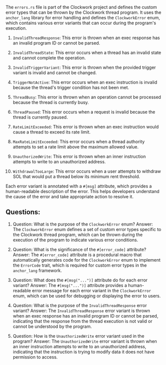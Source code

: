 The `errors.rs` file is part of the Clockwork project and defines the custom error types that can be thrown by the Clockwork thread program. It uses the `anchor_lang` library for error handling and defines the `ClockworkError` enum, which contains various error variants that can occur during the program's execution.

1. `InvalidThreadResponse`: This error is thrown when an exec response has an invalid program ID or cannot be parsed.

2. `InvalidThreadState`: This error occurs when a thread has an invalid state and cannot complete the operation.

3. `InvalidTriggerVariant`: This error is thrown when the provided trigger variant is invalid and cannot be changed.

4. `TriggerNotActive`: This error occurs when an exec instruction is invalid because the thread's trigger condition has not been met.

5. `ThreadBusy`: This error is thrown when an operation cannot be processed because the thread is currently busy.

6. `ThreadPaused`: This error occurs when a request is invalid because the thread is currently paused.

7. `RateLimitExceeded`: This error is thrown when an exec instruction would cause a thread to exceed its rate limit.

8. `MaxRateLimitExceeded`: This error occurs when a thread authority attempts to set a rate limit above the maximum allowed value.

9. `UnauthorizedWrite`: This error is thrown when an inner instruction attempts to write to an unauthorized address.

10. `WithdrawalTooLarge`: This error occurs when a user attempts to withdraw SOL that would put a thread below its minimum rent threshold.

Each error variant is annotated with a `#[msg]` attribute, which provides a human-readable description of the error. This helps developers understand the cause of the error and take appropriate action to resolve it.

## Questions:

1. Question: What is the purpose of the `ClockworkError` enum?
   Answer: The `ClockworkError` enum defines a set of custom error types specific to the Clockwork thread program, which can be thrown during the execution of the program to indicate various error conditions.

2. Question: What is the significance of the `#[error_code]` attribute?
   Answer: The `#[error_code]` attribute is a procedural macro that automatically generates code for the `ClockworkError` enum to implement the `ErrorCode` trait, which is required for custom error types in the `anchor_lang` framework.

3. Question: What does the `#[msg("...")]` attribute do for each error variant?
   Answer: The `#[msg("...")]` attribute provides a human-readable error message for each error variant in the `ClockworkError` enum, which can be used for debugging or displaying the error to users.

4. Question: What is the purpose of the `InvalidThreadResponse` error variant?
   Answer: The `InvalidThreadResponse` error variant is thrown when an exec response has an invalid program ID or cannot be parsed, indicating that the response from the thread execution is not valid or cannot be understood by the program.

5. Question: How is the `UnauthorizedWrite` error variant used in the program?
   Answer: The `UnauthorizedWrite` error variant is thrown when an inner instruction attempts to write to an unauthorized address, indicating that the instruction is trying to modify data it does not have permission to access.
